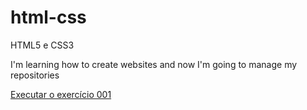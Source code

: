 # html-css
 HTML5 e CSS3

I'm learning how to create websites and now I'm going to manage my repositories

<a href="https://013maycon.github.io/html-css/exercícios/ex001/index.html">Executar o exercício 001 </a>